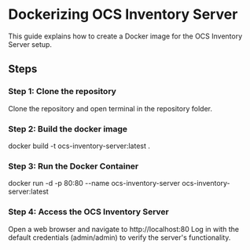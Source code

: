 # Dockerizing OCS Inventory Server

This guide explains how to create a Docker image for the OCS Inventory Server setup.

## Steps

### Step 1: Clone the repository
Clone the repository and open terminal in the repository folder.

### Step 2: Build the docker image
docker build -t ocs-inventory-server:latest .

### Step 3: Run the Docker Container
docker run -d -p 80:80 --name ocs-inventory-server ocs-inventory-server:latest

### Step 4: Access the OCS Inventory Server
Open a web browser and navigate to http://localhost:80 
Log in with the default credentials (admin/admin) to verify the server's functionality.


